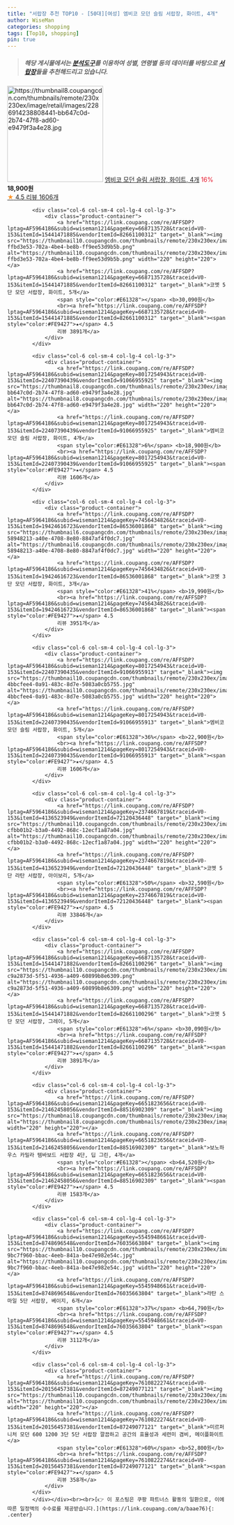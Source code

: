 ```yaml
---
title: "서랍장 추천 TOP10 - [50대][여성] 엠비코 모던 슬림 서랍장, 화이트, 4개"
author: WiseMan
categories: shopping
tags: [Top10, shopping]
pin: true
---
```


> ##### 해당 게시물에서는 [**분석도구**](https://itemscout.io/)를 이용하여 **성별**, **연령별** 등의 데이터를 바탕으로 [**서랍장**](https://link.coupang.com/a/baae76)들을 추천해드리고 있습니다.
<div class="container"><div class="row">
            <div class="col-6 col-sm-4 col-lg-4 col-lg-3">
                <div class="product-container">
                    <a href="https://link.coupang.com/re/AFFSDP?lptag=AF5964186&subid=wiseman1214&pageKey=8017254943&traceid=V0-153&itemId=22407390439&vendorItemId=91066955925" target="_blank"><img src="https://thumbnail8.coupangcdn.com/thumbnails/remote/230x230ex/image/retail/images/2286914238808441-bb647c0d-2b74-47f8-ad60-e9479f3a4e28.jpg" alt="https://thumbnail8.coupangcdn.com/thumbnails/remote/230x230ex/image/retail/images/2286914238808441-bb647c0d-2b74-47f8-ad60-e9479f3a4e28.jpg" width="220" height="220"></a>
                    <a href="https://link.coupang.com/re/AFFSDP?lptag=AF5964186&subid=wiseman1214&pageKey=8017254943&traceid=V0-153&itemId=22407390439&vendorItemId=91066955925" target="_blank">엠비코 모던 슬림 서랍장, 화이트, 4개</a>
                    <span style="color:#E61328">16%</span> <b>18,900원</b>
                    <br><a href="https://link.coupang.com/re/AFFSDP?lptag=AF5964186&subid=wiseman1214&pageKey=8017254943&traceid=V0-153&itemId=22407390439&vendorItemId=91066955925" target="_blank"><span style="color:#FE9427">★</span> 4.5
                    리뷰 1606개</a>
                </div>
            </div>
            
            <div class="col-6 col-sm-4 col-lg-4 col-lg-3">
                <div class="product-container">
                    <a href="https://link.coupang.com/re/AFFSDP?lptag=AF5964186&subid=wiseman1214&pageKey=6687135728&traceid=V0-153&itemId=15441471885&vendorItemId=82661100312" target="_blank"><img src="https://thumbnail10.coupangcdn.com/thumbnails/remote/230x230ex/image/retail/images/1688778934821905-ffbd3e53-702a-4be4-be8b-ff9ee53d9b5b.png" alt="https://thumbnail10.coupangcdn.com/thumbnails/remote/230x230ex/image/retail/images/1688778934821905-ffbd3e53-702a-4be4-be8b-ff9ee53d9b5b.png" width="220" height="220"></a>
                    <a href="https://link.coupang.com/re/AFFSDP?lptag=AF5964186&subid=wiseman1214&pageKey=6687135728&traceid=V0-153&itemId=15441471885&vendorItemId=82661100312" target="_blank">코멧 5단 모던 서랍장, 화이트, 5개</a>
                    <span style="color:#E61328"></span> <b>30,090원</b>
                    <br><a href="https://link.coupang.com/re/AFFSDP?lptag=AF5964186&subid=wiseman1214&pageKey=6687135728&traceid=V0-153&itemId=15441471885&vendorItemId=82661100312" target="_blank"><span style="color:#FE9427">★</span> 4.5
                    리뷰 3891개</a>
                </div>
            </div>
            
            <div class="col-6 col-sm-4 col-lg-4 col-lg-3">
                <div class="product-container">
                    <a href="https://link.coupang.com/re/AFFSDP?lptag=AF5964186&subid=wiseman1214&pageKey=8017254943&traceid=V0-153&itemId=22407390439&vendorItemId=91066955925" target="_blank"><img src="https://thumbnail8.coupangcdn.com/thumbnails/remote/230x230ex/image/retail/images/2286914238808441-bb647c0d-2b74-47f8-ad60-e9479f3a4e28.jpg" alt="https://thumbnail8.coupangcdn.com/thumbnails/remote/230x230ex/image/retail/images/2286914238808441-bb647c0d-2b74-47f8-ad60-e9479f3a4e28.jpg" width="220" height="220"></a>
                    <a href="https://link.coupang.com/re/AFFSDP?lptag=AF5964186&subid=wiseman1214&pageKey=8017254943&traceid=V0-153&itemId=22407390439&vendorItemId=91066955925" target="_blank">엠비코 모던 슬림 서랍장, 화이트, 4개</a>
                    <span style="color:#E61328">6%</span> <b>18,900원</b>
                    <br><a href="https://link.coupang.com/re/AFFSDP?lptag=AF5964186&subid=wiseman1214&pageKey=8017254943&traceid=V0-153&itemId=22407390439&vendorItemId=91066955925" target="_blank"><span style="color:#FE9427">★</span> 4.5
                    리뷰 1606개</a>
                </div>
            </div>
            
            <div class="col-6 col-sm-4 col-lg-4 col-lg-3">
                <div class="product-container">
                    <a href="https://link.coupang.com/re/AFFSDP?lptag=AF5964186&subid=wiseman1214&pageKey=7456434826&traceid=V0-153&itemId=19424616723&vendorItemId=86536001868" target="_blank"><img src="https://thumbnail6.coupangcdn.com/thumbnails/remote/230x230ex/image/retail/images/5891832189840099-58948213-a40e-4708-8e80-8847af4f0dc7.jpg" alt="https://thumbnail6.coupangcdn.com/thumbnails/remote/230x230ex/image/retail/images/5891832189840099-58948213-a40e-4708-8e80-8847af4f0dc7.jpg" width="220" height="220"></a>
                    <a href="https://link.coupang.com/re/AFFSDP?lptag=AF5964186&subid=wiseman1214&pageKey=7456434826&traceid=V0-153&itemId=19424616723&vendorItemId=86536001868" target="_blank">코멧 3단 모던 서랍장, 화이트, 3개</a>
                    <span style="color:#E61328">41%</span> <b>19,990원</b>
                    <br><a href="https://link.coupang.com/re/AFFSDP?lptag=AF5964186&subid=wiseman1214&pageKey=7456434826&traceid=V0-153&itemId=19424616723&vendorItemId=86536001868" target="_blank"><span style="color:#FE9427">★</span> 4.5
                    리뷰 3951개</a>
                </div>
            </div>
            
            <div class="col-6 col-sm-4 col-lg-4 col-lg-3">
                <div class="product-container">
                    <a href="https://link.coupang.com/re/AFFSDP?lptag=AF5964186&subid=wiseman1214&pageKey=8017254943&traceid=V0-153&itemId=22407390435&vendorItemId=91066955913" target="_blank"><img src="https://thumbnail10.coupangcdn.com/thumbnails/remote/230x230ex/image/retail/images/1245568913951511-4bbcfee4-0a91-483c-8d7e-5083a0cb5755.jpg" alt="https://thumbnail10.coupangcdn.com/thumbnails/remote/230x230ex/image/retail/images/1245568913951511-4bbcfee4-0a91-483c-8d7e-5083a0cb5755.jpg" width="220" height="220"></a>
                    <a href="https://link.coupang.com/re/AFFSDP?lptag=AF5964186&subid=wiseman1214&pageKey=8017254943&traceid=V0-153&itemId=22407390435&vendorItemId=91066955913" target="_blank">엠비코 모던 슬림 서랍장, 화이트, 5개</a>
                    <span style="color:#E61328">36%</span> <b>22,900원</b>
                    <br><a href="https://link.coupang.com/re/AFFSDP?lptag=AF5964186&subid=wiseman1214&pageKey=8017254943&traceid=V0-153&itemId=22407390435&vendorItemId=91066955913" target="_blank"><span style="color:#FE9427">★</span> 4.5
                    리뷰 1606개</a>
                </div>
            </div>
            
            <div class="col-6 col-sm-4 col-lg-4 col-lg-3">
                <div class="product-container">
                    <a href="https://link.coupang.com/re/AFFSDP?lptag=AF5964186&subid=wiseman1214&pageKey=2374667819&traceid=V0-153&itemId=4136523949&vendorItemId=72120436448" target="_blank"><img src="https://thumbnail10.coupangcdn.com/thumbnails/remote/230x230ex/image/retail/images/1139283181040472-cfbb01b2-b3a0-4492-868c-12ecf1a87a04.jpg" alt="https://thumbnail10.coupangcdn.com/thumbnails/remote/230x230ex/image/retail/images/1139283181040472-cfbb01b2-b3a0-4492-868c-12ecf1a87a04.jpg" width="220" height="220"></a>
                    <a href="https://link.coupang.com/re/AFFSDP?lptag=AF5964186&subid=wiseman1214&pageKey=2374667819&traceid=V0-153&itemId=4136523949&vendorItemId=72120436448" target="_blank">코멧 5단 라탄 서랍장, 아이보리, 5개</a>
                    <span style="color:#E61328">50%</span> <b>32,590원</b>
                    <br><a href="https://link.coupang.com/re/AFFSDP?lptag=AF5964186&subid=wiseman1214&pageKey=2374667819&traceid=V0-153&itemId=4136523949&vendorItemId=72120436448" target="_blank"><span style="color:#FE9427">★</span> 4.5
                    리뷰 33846개</a>
                </div>
            </div>
            
            <div class="col-6 col-sm-4 col-lg-4 col-lg-3">
                <div class="product-container">
                    <a href="https://link.coupang.com/re/AFFSDP?lptag=AF5964186&subid=wiseman1214&pageKey=6687135728&traceid=V0-153&itemId=15441471882&vendorItemId=82661100296" target="_blank"><img src="https://thumbnail10.coupangcdn.com/thumbnails/remote/230x230ex/image/retail/images/2248624032235719-c9a2873d-5f51-4936-a409-60899b8e6309.png" alt="https://thumbnail10.coupangcdn.com/thumbnails/remote/230x230ex/image/retail/images/2248624032235719-c9a2873d-5f51-4936-a409-60899b8e6309.png" width="220" height="220"></a>
                    <a href="https://link.coupang.com/re/AFFSDP?lptag=AF5964186&subid=wiseman1214&pageKey=6687135728&traceid=V0-153&itemId=15441471882&vendorItemId=82661100296" target="_blank">코멧 5단 모던 서랍장, 그레이, 5개</a>
                    <span style="color:#E61328">6%</span> <b>30,090원</b>
                    <br><a href="https://link.coupang.com/re/AFFSDP?lptag=AF5964186&subid=wiseman1214&pageKey=6687135728&traceid=V0-153&itemId=15441471882&vendorItemId=82661100296" target="_blank"><span style="color:#FE9427">★</span> 4.5
                    리뷰 3891개</a>
                </div>
            </div>
            
            <div class="col-6 col-sm-4 col-lg-4 col-lg-3">
                <div class="product-container">
                    <a href="https://link.coupang.com/re/AFFSDP?lptag=AF5964186&subid=wiseman1214&pageKey=6651823656&traceid=V0-153&itemId=21462458056&vendorItemId=88516902309" target="_blank"><img src="https://thumbnail8.coupangcdn.com/thumbnails/remote/230x230ex/image/rs_quotation_api/jbbt0fhq/d45cd60823f649a1ba83397a4eb839c2.jpg" alt="https://thumbnail8.coupangcdn.com/thumbnails/remote/230x230ex/image/rs_quotation_api/jbbt0fhq/d45cd60823f649a1ba83397a4eb839c2.jpg" width="220" height="220"></a>
                    <a href="https://link.coupang.com/re/AFFSDP?lptag=AF5964186&subid=wiseman1214&pageKey=6651823656&traceid=V0-153&itemId=21462458056&vendorItemId=88516902309" target="_blank">보노하우스 카밀라 템바보드 서랍장 4단, 딥 그린, 4개</a>
                    <span style="color:#E61328"></span> <b>64,520원</b>
                    <br><a href="https://link.coupang.com/re/AFFSDP?lptag=AF5964186&subid=wiseman1214&pageKey=6651823656&traceid=V0-153&itemId=21462458056&vendorItemId=88516902309" target="_blank"><span style="color:#FE9427">★</span> 4.5
                    리뷰 1583개</a>
                </div>
            </div>
            
            <div class="col-6 col-sm-4 col-lg-4 col-lg-3">
                <div class="product-container">
                    <a href="https://link.coupang.com/re/AFFSDP?lptag=AF5964186&subid=wiseman1214&pageKey=5545948661&traceid=V0-153&itemId=8748696548&vendorItemId=76035663804" target="_blank"><img src="https://thumbnail10.coupangcdn.com/thumbnails/remote/230x230ex/image/retail/images/1009693181988175-9bc7f960-bbac-4eeb-841a-be47e982e54c.jpg" alt="https://thumbnail10.coupangcdn.com/thumbnails/remote/230x230ex/image/retail/images/1009693181988175-9bc7f960-bbac-4eeb-841a-be47e982e54c.jpg" width="220" height="220"></a>
                    <a href="https://link.coupang.com/re/AFFSDP?lptag=AF5964186&subid=wiseman1214&pageKey=5545948661&traceid=V0-153&itemId=8748696548&vendorItemId=76035663804" target="_blank">라탄 스마일 5단 서랍장, 베이지, 6개</a>
                    <span style="color:#E61328">37%</span> <b>64,790원</b>
                    <br><a href="https://link.coupang.com/re/AFFSDP?lptag=AF5964186&subid=wiseman1214&pageKey=5545948661&traceid=V0-153&itemId=8748696548&vendorItemId=76035663804" target="_blank"><span style="color:#FE9427">★</span> 4.5
                    리뷰 3112개</a>
                </div>
            </div>
            
            <div class="col-6 col-sm-4 col-lg-4 col-lg-3">
                <div class="product-container">
                    <a href="https://link.coupang.com/re/AFFSDP?lptag=AF5964186&subid=wiseman1214&pageKey=7610822274&traceid=V0-153&itemId=20156457381&vendorItemId=87249077121" target="_blank"><img src="https://thumbnail10.coupangcdn.com/thumbnails/remote/230x230ex/image/vendor_inventory/b780/2997a7856939ef124e7a91e60c09ec512885e034e98e63505bafa057eb2f.jpg" alt="https://thumbnail10.coupangcdn.com/thumbnails/remote/230x230ex/image/vendor_inventory/b780/2997a7856939ef124e7a91e60c09ec512885e034e98e63505bafa057eb2f.jpg" width="220" height="220"></a>
                    <a href="https://link.coupang.com/re/AFFSDP?lptag=AF5964186&subid=wiseman1214&pageKey=7610822274&traceid=V0-153&itemId=20156457381&vendorItemId=87249077121" target="_blank">미르퍼니처 모던 600 1200 3단 5단 서랍장 깔끔하고 공간의 효율성과 세련미 겸비, 메이플화이트</a>
                    <span style="color:#E61328">60%</span> <b>52,800원</b>
                    <br><a href="https://link.coupang.com/re/AFFSDP?lptag=AF5964186&subid=wiseman1214&pageKey=7610822274&traceid=V0-153&itemId=20156457381&vendorItemId=87249077121" target="_blank"><span style="color:#FE9427">★</span> 4.5
                    리뷰 358개</a>
                </div>
            </div>
            </div></div><br><br>[👉 이 포스팅은 쿠팡 파트너스 활동의 일환으로, 이에 따른 일정액의 수수료를 제공받습니다.](https://link.coupang.com/a/baae76){: .center}